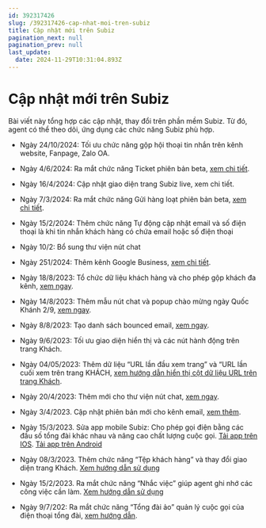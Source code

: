 ```yaml
---
id: 392317426
slug: /392317426-cap-nhat-moi-tren-subiz
title: Cập nhật mới trên Subiz
pagination_next: null
pagination_prev: null
last_update:
  date: 2024-11-29T10:31:04.893Z
---
```


# Cập nhật mới trên Subiz




Bài viết này tổng hợp các cập nhật, thay đổi trên phần mềm Subiz. Từ đó, agent có thể theo dõi, ứng dụng các chức năng Subiz phù hợp.



- Ngày 24/10/2024: Tối ưu chức năng gộp hội thoại tin nhắn trên kênh website, Fanpage, Zalo OA.
- Ngày 4/6/2024: Ra mắt chức năng Ticket phiên bản beta, [xem chi tiết](https://subiz.com.vn/docs/587325543-phieu-ghi-cham-soc-khach-hang).
- Ngày 16/4/2024: Cập nhật giao diện trang Subiz live, xem chi tiết.
- Ngày 7/3/2024: Ra mắt chức năng Gửi hàng loạt phiên bản beta, [xem chi tiết](https://subiz.com.vn/docs/1168493719-gui-hang-loat-email-marketing).
- Ngày 15/2/2024: Thêm chức năng Tự động cập nhật email và số điện thoại là khi tin nhắn khách hàng có chứa email hoặc số điện thoại
- Ngày 10/2: Bổ sung thư viện nút chat
- Ngày 251/2024: Thêm kênh Google Business, [xem chi tiết](https://subiz.com.vn/docs/984010358-kenh-google).
- Ngày 18/8/2023: Tổ chức dữ liệu khách hàng và cho phép gộp khách đa kênh, [xem ngay](https://subiz.com.vn/docs/1600303319-gop-khach-hang).
- Ngày 14/8/2023: Thêm mẫu nút chat và popup chào mừng ngày Quốc Khánh 2/9, [xem ngay](https://subiz.com.vn/blog/nut-chat-2-9-2023.html).
- Ngày 8/8/2023: Tạo danh sách bounced email, [xem ngay](https://app.subiz.com.vn/settings/blacklist-ips/bounced-email).
- Ngày 9/6/2023: Tối ưu giao diện hiển thị và các nút hành động trên trang Khách.

- Ngày 04/05/2023: Thêm dữ liệu “URL lần đầu xem trang” và “URL lần cuối xem trên trang KHÁCH, [xem hướng dẫn hiển thị cột dữ liệu URL trên trang Khách](https://subiz.com.vn/docs/1221805713-khach-tiem-nang#xem-th%C3%AAm-c%E1%BB%99t-th%C3%B4ng-tin-kh%C3%A1ch).
- Ngày 20/4/2023: Thêm mới cho thư viện nút chat, [xem ngay](https://subiz.com.vn/docs/1583390769-ket-noi-website#b%C6%B0%E1%BB%9Bc-1-thay-%C4%91%E1%BB%95i-n%C3%BAt-chat).

- Ngày 3/4/2023. Cập nhật phiên bản mới cho kênh email, [xem thêm](https://subiz.com.vn/docs/1245788391-ket-noi-email).

- Ngày 15/3/2023. Sửa app mobile Subiz: Cho phép gọi điện bằng các đầu số tổng đài khác nhau và nâng cao chất lượng cuộc gọi. [Tải app trên IOS](https://apps.apple.com/vn/app/subiz/id1414797772). [Tải app trên Android](https://play.google.com/store/apps/details?id=com.subiz.mobile4)
- Ngày 08/3/2023. Thêm chức năng “Tệp khách hàng” và thay đổi giao diện trang Khách. [Xem hướng dẫn sử dụng](https://subiz.com.vn/docs/1221805713-khach-tiem-nang)
- Ngày 15/2/2023. Ra mắt chức năng “Nhắc việc” giúp agent ghi nhớ các công việc cần làm. [Xem hướng dẫn sử dụng](https://subiz.com.vn/docs/2039731542-nhac-viec-can-lam)
- Ngày 9/7/202: Ra mắt chức năng “Tổng đài ảo” quản lý cuộc gọi của điện thoại tổng đài, [xem hướng dẫn](https://subiz.com.vn/docs/456469809-ket-noi-tong-dai).